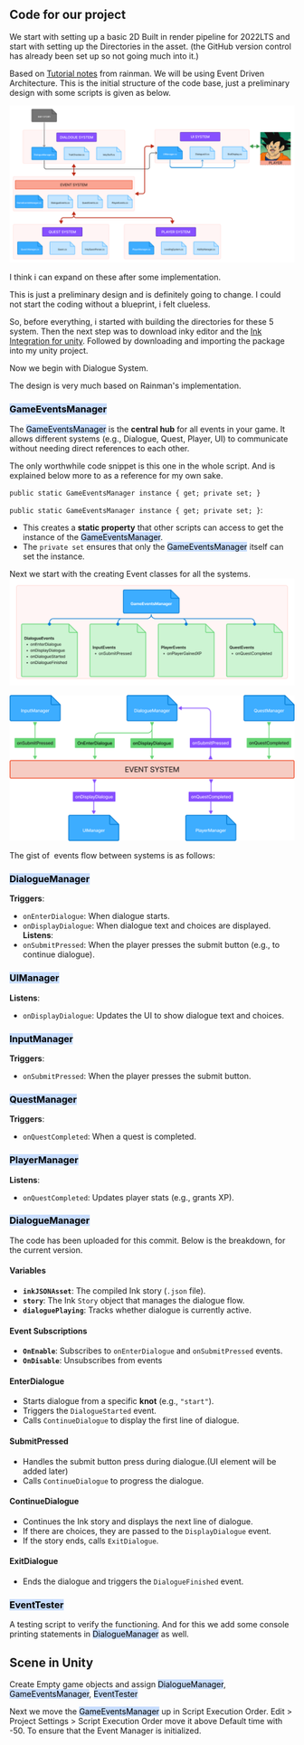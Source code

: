 ## Code for our project

We start with setting up a basic 2D Built in render pipeline for 2022LTS and start with setting up the Directories in the asset. (the GitHub version control has already been set up so not going much into it.)

Based on [Tutorial notes](Misc/Tutorial%20notes.md) from rainman. 
We will be using Event Driven Architecture. 
This is the initial structure of the code base, just a preliminary design with some scripts is given as below. 

![](Misc/Pasted%20image%2020250225080445.png)

I think i can expand on these after some implementation. 

This is just a preliminary design and is definitely going to change. I could not start the coding without a blueprint, i felt clueless.

So, before everything, i started with building the directories for these 5 system. Then the next step was to download inky editor and the [Ink Integration for unity](https://assetstore.unity.com/packages/tools/integration/ink-integration-for-unity-60055). Followed by downloading and importing the package into my unity project. 

Now we begin with Dialogue System.

The design is very much based on Rainman's implementation. 

### <mark style="background: #ADCCFFA6;">GameEventsManager</mark>
The <mark style="background: #ADCCFFA6;">GameEventsManager</mark> is the **central hub** for all events in your game. It allows different systems (e.g., Dialogue, Quest, Player, UI) to communicate without needing direct references to each other.

The only worthwhile code snippet is this one in the whole script. And is explained below more to as a reference for my own sake.
```
public static GameEventsManager instance { get; private set; }

```

`public static GameEventsManager instance { get; private set; }`:

- This creates a **static property** that other scripts can access to get the instance of the <mark style="background: #ADCCFFA6;">GameEventsManager</mark>.
- The `private set` ensures that only the <mark style="background: #ADCCFFA6;">GameEventsManager</mark> itself can set the instance.

Next we start with the creating Event classes for all the systems.
![](Misc/Pasted%20image%2020250225202449.png)

![](Misc/Pasted%20image%2020250225180613.png)

The gist of  events flow between systems is as follows:

### <mark style="background: #ADCCFFA6;">DialogueManager</mark>
**Triggers**:    
- `onEnterDialogue`: When dialogue starts.        
- `onDisplayDialogue`: When dialogue text and choices are displayed.        
**Listens**:    
 - `onSubmitPressed`: When the player presses the submit button (e.g., to continue dialogue).

### <mark style="background: #ADCCFFA6;">UIManager</mark>
**Listens**:    
- `onDisplayDialogue`: Updates the UI to show dialogue text and choices.

### <mark style="background: #ADCCFFA6;">InputManager</mark>
**Triggers**:    
- `onSubmitPressed`: When the player presses the submit button. 

### <mark style="background: #ADCCFFA6;">QuestManager</mark>
**Triggers**:    
- `onQuestCompleted`: When a quest is completed.

### <mark style="background: #ADCCFFA6;">PlayerManager</mark>
**Listens**:    
- `onQuestCompleted`: Updates player stats (e.g., grants XP).

###  <mark style="background: #ADCCFFA6;">DialogueManager</mark>

The code has been uploaded for this commit. Below is the breakdown, for the current version. 
#### **Variables**
- **`inkJSONAsset`**: The compiled Ink story (`.json` file).    
- **`story`**: The Ink `Story` object that manages the dialogue flow.    
- **`dialoguePlaying`**: Tracks whether dialogue is currently active.
#### **Event Subscriptions**
- **`OnEnable`**: Subscribes to `onEnterDialogue` and `onSubmitPressed` events.    
- **`OnDisable`**: Unsubscribes from events
#### **EnterDialogue**
- Starts dialogue from a specific **knot** (e.g., `"start"`).    
- Triggers the `DialogueStarted` event.    
- Calls `ContinueDialogue` to display the first line of dialogue.
#### **SubmitPressed**
- Handles the submit button press during dialogue.(UI element will be added later)
- Calls `ContinueDialogue` to progress the dialogue.
#### **ContinueDialogue**
- Continues the Ink story and displays the next line of dialogue.    
- If there are choices, they are passed to the `DisplayDialogue` event.    
- If the story ends, calls `ExitDialogue`.
#### **ExitDialogue**
- Ends the dialogue and triggers the `DialogueFinished` event.

### <mark style="background: #ADCCFFA6;">EventTester</mark>
A testing script to verify the functioning. And for this we add some console printing statements in <mark style="background: #ADCCFFA6;">DialogueManager</mark> as well.

## Scene in Unity
Create Empty game objects and assign <mark style="background: #ADCCFFA6;">DialogueManager</mark>, <mark style="background: #ADCCFFA6;">GameEventsManager</mark>, <mark style="background: #ADCCFFA6;">EventTester</mark>

Next we move the <mark style="background: #ADCCFFA6;">GameEventsManager</mark> up in Script Execution Order.
Edit > Project Settings > Script Execution Order move it above Default time with -50. To ensure that the Event Manager is initialized.
